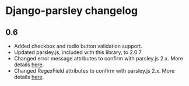 # Django-parsley changelog

## 0.6

- Added checkbox and radio button validation support.
- Updated parsley.js, included with this library, to 2.0.7
- Changed error message attributes to confirm with parsley.js 2.x. More details <a href="https://github.com/agiliq/Django-parsley/issues/56" target="_blank">here</a>.
- Changed RegexField attributes to confirm with parsley.js 2.x. More details <a href="https://github.com/agiliq/Django-parsley/issues/46" target="_blank">here</a>.